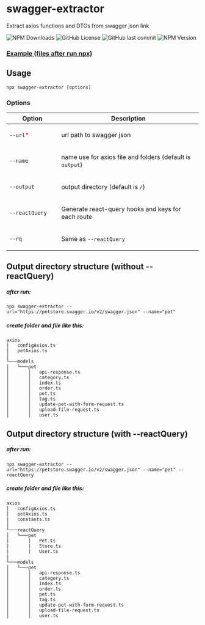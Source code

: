 # swagger-extractor

Extract axios functions and DTOs from swagger json link

![NPM Downloads](https://img.shields.io/npm/dw/swagger-extractor)
![GitHub License](https://img.shields.io/github/license/mostafaRoosta74/swagger-extractor)
![GitHub last commit](https://img.shields.io/github/last-commit/mostafaRoosta74/swagger-extractor)
![NPM Version](https://img.shields.io/npm/v/swagger-extractor)


### [Example (files after run npx)](https://github.com/mostafaRoosta74/swagger-extractor/tree/main/result-example)

## Usage
`npx swagger-extractor [options]`
### Options

<table>
<thead>
<tr>
<th width="200px"> Option</th>
<th width="900px">Description</th>
</tr>
</thead>
<tbody>
<tr width="600px">
<td>

`--url`<span style="color:red">*</span>
</td>
<td>
url path to swagger json    
</td>
</tr>
<tr width="600px">
<td>

`--name`
</td>
<td>

name use for axios file and folders (default is `output`) 
</td>
</tr>
<tr width="600px">
<td>

`--output`
</td>
<td>

output directory (default is `/`)  
</td>
</tr>
<tr width="600px">
<td>

`--reactQuery`
</td>
<td>

Generate react-query hooks and keys for each route 
</td>
</tr>
<tr width="600px">
<td>

`--rq`
</td>
<td>

Same as `--reactQuery`
</td>
</tr>
</tbody>
</table>



## Output directory structure (without --reactQuery)
##### after run: 
`npx swagger-extractor --url="https://petstore.swagger.io/v2/swagger.json" --name="pet"`
##### create folder and file like this:
```
axios
│   configAxios.ts
|   petAxios.ts
│
└───models
│   └───pet
│       │   api-response.ts
│       │   category.ts
│       │   index.ts
│       │   order.ts
│       │   pet.ts
│       │   tag.ts
│       │   update-pet-with-form-request.ts
│       │   upload-file-request.ts
│       │   user.ts
```

## Output directory structure (with --reactQuery)
##### after run:
`npx swagger-extractor --url="https://petstore.swagger.io/v2/swagger.json" --name="pet" --reactQuery`
##### create folder and file like this:
```
axios
│   configAxios.ts
|   petAxios.ts
|   constants.ts
│
└───reactQuery
│   └───pet
|       |   Pet.ts
|       |   Store.ts
|       |   User.ts
|
└───models
│   └───pet
│       │   api-response.ts
│       │   category.ts
│       │   index.ts
│       │   order.ts
│       │   pet.ts
│       │   tag.ts
│       │   update-pet-with-form-request.ts
│       │   upload-file-request.ts
│       │   user.ts
```

